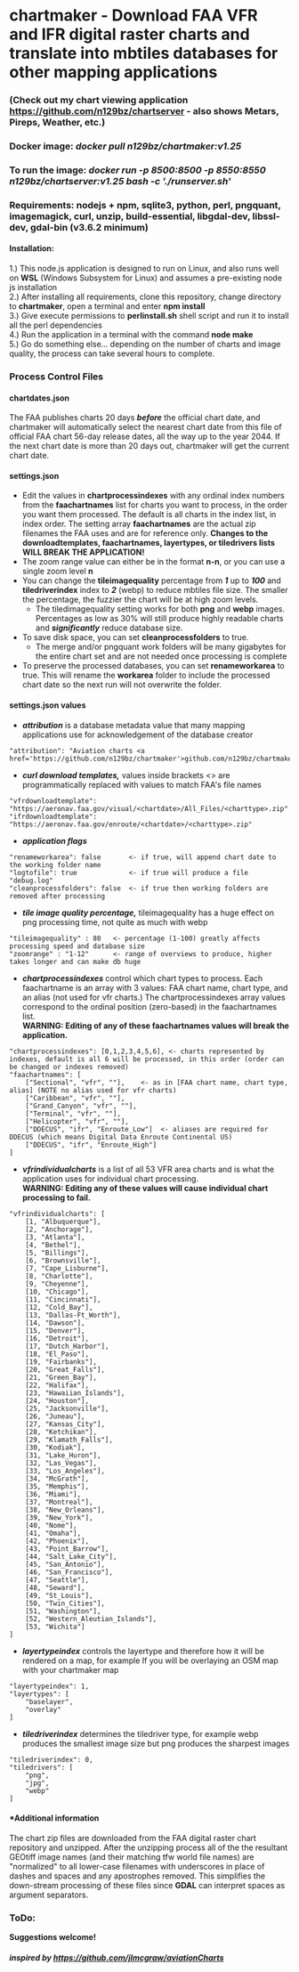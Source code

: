 # chartmaker - Download FAA VFR and IFR digital raster charts and translate into mbtiles databases for other mapping applications
### (Check out my chart viewing application https://github.com/n129bz/chartserver - also shows Metars, Pireps, Weather, etc.)

### Docker image: ***docker pull n129bz/chartmaker:v1.25***
### To run the image: ***docker run -p 8500:8500 -p 8550:8550 n129bz/chartserver:v1.25 bash -c './runserver.sh'*** 

### Requirements: nodejs + npm, sqlite3, python, perl, pngquant, imagemagick, curl, unzip, build-essential, libgdal-dev, libssl-dev, gdal-bin (v3.6.2 minimum)

#### Installation:
1.) This node.js application is designed to run on Linux, and also runs well on **WSL** (Windows Subsystem for Linux) and assumes a pre-existing node js installation   
2.) After installing all requirements, clone this repository, change directory to **chartmaker**, open a terminal and enter **npm install**        
3.) Give execute permissions to **perlinstall.sh** shell script and run it to install all the perl dependencies           
4.) Run the application in a terminal with the command **node make**                 
5.) Go do something else... depending on the number of charts and image quality, the process can take several hours to complete.     

### Process Control Files

#### chartdates.json
The FAA publishes charts 20 days ***before*** the official chart date, and chartmaker will automatically select the nearest chart date from this file of official FAA chart 56-day release dates, all the way up to the year 2044. If the next chart date is more than 20 days out, chartmaker will get the current chart date.                   
#### settings.json
* Edit the values in **chartprocessindexes** with any ordinal index numbers from the **faachartnames** list for charts you want to process, in the order you want them processed. The default is all charts in the index list, in index order. The setting array **faachartnames** are the actual zip filenames the FAA uses and are for reference only. **Changes to the downloadtemplates, faachartnames, layertypes, or tiledrivers lists WILL BREAK THE APPLICATION!**    
* The zoom range value can either be in the format **n-n**, or you can use a single zoom level **n**                
* You can change the **tileimagequality** percentage from ***1*** up to ***100*** and **tiledriverindex** index to ***2*** (webp) to reduce mbtiles file size. The smaller the percentage, the fuzzier the chart will be at high zoom levels.   
  * The tiledimagequality setting works for both **png** and **webp** images. Percentages as low as 30% will still produce highly readable charts and ***significantly*** reduce database size.     
* To save disk space, you can set **cleanprocessfolders** to true. 
  * The merge and/or pngquant work folders will be many gigabytes for the entire chart set and are not needed once processing is complete
* To preserve the processed databases, you can set **renameworkarea** to true. This will rename the **workarea** folder to include the processed chart date so the next run will not overwrite the folder.

#### settings.json values
* ***attribution*** is a database metadata value that many mapping applications use for acknowledgement of the database creator      
```
"attribution": "Aviation charts <a href='https://github.com/n129bz/chartmaker'>github.com/n129bz/chartmaker</a>"   
```   
* ***curl download templates,*** values inside brackets <> are programmatically replaced with values to match FAA's file names       
```
"vfrdownloadtemplate": "https://aeronav.faa.gov/visual/<chartdate>/All_Files/<charttype>.zip"   
"ifrdownloadtemplate": "https://aeronav.faa.gov/enroute/<chartdate>/<charttype>.zip"
```  
* ***application flags***   
```
"renameworkarea": false       <- if true, will append chart date to the working folder name  
"logtofile": true             <- if true will produce a file "debug.log"  
"cleanprocessfolders": false  <- if true then working folders are removed after processing
```     
* ***tile image quality percentage,*** tileimagequality has a huge effect on png processing time, not quite as much with webp    
```
"tileimagequality" : 80   <- percentage (1-100) greatly affects processing speed and database size
"zoomrange" : "1-12"      <- range of overviews to produce, higher takes longer and can make db huge
```   
* ***chartprocessindexes*** control which chart types to process. Each faachartname is an array with 3 values: FAA chart name,
chart type, and an alias (not used for vfr charts.) The chartprocessindexes array values correspond to the ordinal position (zero-based) in the faachartnames list.   
**WARNING: Editing of any of these faachartnames values will break the application.**   
```
"chartprocessindexes": [0,1,2,3,4,5,6], <- charts represented by indexes, default is all 6 will be processed, in this order (order can be changed or indexes removed) 
"faachartnames": [   
    ["Sectional", "vfr", ""],    <- as in [FAA chart name, chart type, alias] (NOTE no alias used for vfr charts)  
    ["Caribbean", "vfr", ""],
    ["Grand_Canyon", "vfr", ""],     
    ["Terminal", "vfr", ""],   
    ["Helicopter", "vfr", ""],   
    ["DDECUS", "ifr", "Enroute_Low"]  <- aliases are required for DDECUS (which means Digital Data Enroute Continental US)
    ["DDECUS", "ifr", "Enroute_High"]
]
```
* ***vfrindividualcharts*** is a list of all 53 VFR area charts and is what the application uses for individual chart processing.    
**WARNING: Editing any of these values will cause individual chart processing to fail.**
```
"vfrindividualcharts": [
    [1, "Albuquerque"],
    [2, "Anchorage"],
    [3, "Atlanta"],
    [4, "Bethel"],
    [5, "Billings"],
    [6, "Brownsville"],
    [7, "Cape_Lisburne"],
    [8, "Charlotte"],
    [9, "Cheyenne"],
    [10, "Chicago"],
    [11, "Cincinnati"],
    [12, "Cold_Bay"],
    [13, "Dallas-Ft_Worth"],
    [14, "Dawson"],
    [15, "Denver"],
    [16, "Detroit"],
    [17, "Dutch_Harbor"],
    [18, "El_Paso"],
    [19, "Fairbanks"],
    [20, "Great_Falls"],
    [21, "Green_Bay"],
    [22, "Halifax"],
    [23, "Hawaiian_Islands"],
    [24, "Houston"],
    [25, "Jacksonville"],
    [26, "Juneau"],
    [27, "Kansas_City"],
    [28, "Ketchikan"],
    [29, "Klamath_Falls"],
    [30, "Kodiak"],
    [31, "Lake_Huron"],
    [32, "Las_Vegas"],
    [33, "Los_Angeles"],
    [34, "McGrath"],
    [35, "Memphis"],
    [36, "Miami"],
    [37, "Montreal"],
    [38, "New_Orleans"],
    [39, "New_York"],
    [40, "Nome"],
    [41, "Omaha"],
    [42, "Phoenix"],
    [43, "Point_Barrow"],
    [44, "Salt_Lake_City"],
    [45, "San_Antonio"],
    [46, "San_Francisco"],
    [47, "Seattle"],
    [48, "Seward"],
    [49, "St_Louis"],
    [50, "Twin_Cities"],
    [51, "Washington"],
    [52, "Western_Aleutian_Islands"],
    [53, "Wichita"] 
]
```    
* ***layertypeindex*** controls the layertype and therefore how it will be rendered on a map, for example If you will be overlaying an OSM map with your chartmaker map   
```
"layertypeindex": 1,   
"layertypes": [   
    "baselayer",    
    "overlay"   
]
```      
* ***tiledriverindex*** determines the tiledriver type, for example webp produces the smallest image size but png produces the sharpest images   
```
"tiledriverindex": 0,   
"tiledrivers": [   
    "png",   
    "jpg",   
    "webp"   
]
```   
#### *Additional information
The chart zip files are downloaded from the FAA digital raster chart repository and unzipped. After the unzipping process all of the the resultant GEOtiff image names (and their matching tfw world file names) are "normalized" to all lower-case filenames with underscores in place of dashes and spaces and any apostrophes removed. This simplifies the down-stream processing of these files since **GDAL** can interpret spaces as argument separators.   

### ToDo:

**Suggestions welcome!**

#### ***inspired by https://github.com/jlmcgraw/aviationCharts***
